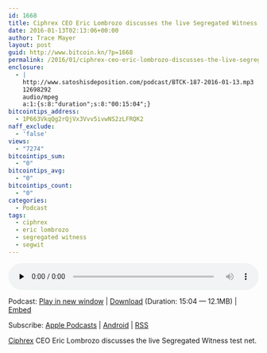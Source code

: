 ```yaml
---
id: 1668
title: Ciphrex CEO Eric Lombrozo discusses the live Segregated Witness test net.
date: 2016-01-13T02:13:06+00:00
author: Trace Mayer
layout: post
guid: http://www.bitcoin.kn/?p=1668
permalink: /2016/01/ciphrex-ceo-eric-lombrozo-discusses-the-live-segregated-witness-test-net/
enclosure:
  - |
    http://www.satoshisdeposition.com/podcast/BTCK-187-2016-01-13.mp3
    12698292
    audio/mpeg
    a:1:{s:8:"duration";s:8:"00:15:04";}
bitcointips_address:
  - 1P663VkqQg2rQjVx3Vvv5ivwNS2zLFRQK2
naff_exclude:
  - 'false'
views:
  - "7274"
bitcointips_sum:
  - "0"
bitcointips_avg:
  - "0"
bitcointips_count:
  - "0"
categories:
  - Podcast
tags:
  - ciphrex
  - eric lombrozo
  - segregated witness
  - segwit
---
```

<!--powerpress_player-->

<div class="powerpress_player" id="powerpress_player_5779">
  <audio class="wp-audio-shortcode" id="audio-1668-190" preload="none" style="width: 100%;" controls="controls"><source type="audio/mpeg" src="http://media.blubrry.com/bitcoinruntogold/p/www.satoshisdeposition.com/podcast/BTCK-187-2016-01-13.mp3?_=190" /><a href="http://media.blubrry.com/bitcoinruntogold/p/www.satoshisdeposition.com/podcast/BTCK-187-2016-01-13.mp3">http://media.blubrry.com/bitcoinruntogold/p/www.satoshisdeposition.com/podcast/BTCK-187-2016-01-13.mp3</a></audio>
</div>

<p class="powerpress_links powerpress_links_mp3">
  Podcast: <a href="http://media.blubrry.com/bitcoinruntogold/p/www.satoshisdeposition.com/podcast/BTCK-187-2016-01-13.mp3" class="powerpress_link_pinw" target="_blank" title="Play in new window" onclick="return powerpress_pinw('https://www.bitcoin.kn/?powerpress_pinw=1668-podcast');" rel="nofollow">Play in new window</a> | <a href="http://media.blubrry.com/bitcoinruntogold/s/www.satoshisdeposition.com/podcast/BTCK-187-2016-01-13.mp3" class="powerpress_link_d" title="Download" rel="nofollow" download="BTCK-187-2016-01-13.mp3">Download</a> (Duration: 15:04 &#8212; 12.1MB) | <a href="#" class="powerpress_link_e" title="Embed" onclick="return powerpress_show_embed('1668-podcast');" rel="nofollow">Embed</a>
</p>

<p class="powerpress_embed_box" id="powerpress_embed_1668-podcast" style="display: none;">
  <input id="powerpress_embed_1668-podcast_t" type="text" value="<iframe width=&quot;320&quot; height=&quot;30&quot; src=&quot;https://www.bitcoin.kn/?powerpress_embed=1668-podcast&amp;powerpress_player=mediaelement-audio&quot; frameborder=&quot;0&quot; scrolling=&quot;no&quot;></iframe>" onclick="javascript: this.select();" onfocus="javascript: this.select();" style="width: 70%;" readOnly />
</p>

<p class="powerpress_links powerpress_subscribe_links">
  Subscribe: <a href="https://itunes.apple.com/WebObjects/MZStore.woa/wa/viewPodcast?id=301670981&mt=2&ls=1#episodeGuid=http%3A%2F%2Fwww.bitcoin.kn%2F%3Fp%3D1668" class="powerpress_link_subscribe powerpress_link_subscribe_itunes" title="Subscribe on Apple Podcasts" rel="nofollow">Apple Podcasts</a> | <a href="https://subscribeonandroid.com/www.bitcoin.kn/feed/podcast/" class="powerpress_link_subscribe powerpress_link_subscribe_android" title="Subscribe on Android" rel="nofollow">Android</a> | <a href="https://www.bitcoin.kn/feed/podcast/" class="powerpress_link_subscribe powerpress_link_subscribe_rss" title="Subscribe via RSS" rel="nofollow">RSS</a>
</p>

[Ciphrex](https://ciphrex.com/) CEO Eric Lombrozo discusses the live Segregated Witness test net.